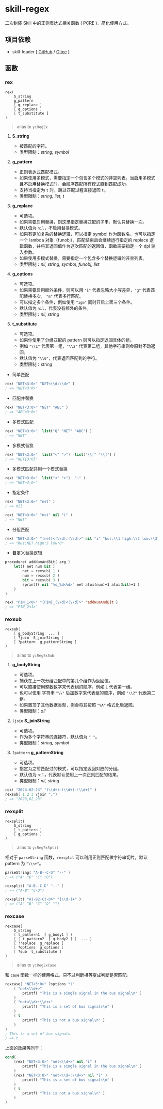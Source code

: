 # skill-regex

二次封装 Skill 中的正则表达式相关函数 ( PCRE )，简化使用方式。

## 项目依赖

+ skill-loader [ [GitHub](https://github.com/yeungchie/skill-loader "https://github.com/yeungchie/skill-loader") / [Gitee](https://gitee.com/yeungchie/skill-loader "https://gitee.com/yeungchie/skill-loader") ]

## 函数

### rex

```text
rex(
    S_string
    g_pattern
    [ g_replace ]
    [ g_options ]
    [ t_substitute ]
)
```

> alias to `ycRegEx`

1. **S_string**
    + 被匹配的字符。
    + 类型限制：*string, symbol*

2. **g_pattern**
    + 正则表达式匹配模式。
    + 如果使用多模式，需要指定一个包含多个模式的非空列表。当启用多模式且不启用替换模式时，会顺序匹配所有模式直到匹配成功。
    + 支持当指定为 `t` 时，跳过匹配过程直接返回 `t`。
    + 类型限制：*string, list, t*

3. **g_replace**
    + 可选项。
    + 如果需要启用替换，则这里指定替换匹配的子串，默认只替换一次。
    + 默认值为 `nil`，不启用替换模式。
    + 如果有更加复杂的替换逻辑，可以指定 symbol 作为函数名，也可以指定一个 lambda 对象（funobj），匹配结束后会继续运行指定的 replace 逻辑函数，并将其返回值作为这次匹配的返回值，函数需要指定一个 dpl 输入参数。
    + 如果使用多模式替换，需要指定一个包含多个替换逻辑的非空列表。
    + 类型限制：*nil, string, symbol, funobj, list*

4. **g_options**
    + 可选项。
    + 如果需要启用额外条件，则可以用 `"i"` 代表忽略大小写差异，`"g"` 代表匹配替换多次， `"m"` 代表多行匹配。
    + 可以指定多个条件，例如使用 `"igm"` 同时开启上面三个条件。
    + 默认值为 `nil`，代表没有额外的条件。
    + 类型限制：*nil, string*

5. **t_substitute**
    + 可选项。
    + 如果你使用了分组匹配的 pattern 则可以指定返回具体的组。
    + 例如 `"\\1"` 代表第一组，`"\\2"` 代表第二组，其他字符串则会原封不动返回。
    + 默认值为 `"\\0"`，代表返回匹配到的字符。
    + 类型限制：*string*

+ 简单匹配

```lisp
rex( "NET<3:0>" "NET<\\d:\\d>" )
; => "NET<3:0>"
```

+ 匹配并替换

```lisp
rex( "NET<3:0>" "NET" "ABC" )
; => "ABC<3:0>"
```

+ 多模式匹配

```lisp
rex( "NET<3:0>"  list("Q" "NET" "ABC") )
; => "NET"
```

+ 多模式替换

```lisp
rex( "NET<3:0>"  list("<" ">")  list("\\[" "\\]") )
; => "NET[3:0]"
```

+ 多模式匹配共用一个模式替换

```lisp
rex( "NET<3:0>"  list("<" ">")  "~" )
; => "NET~3:0~"
```

+ 指定条件

```lisp
rex( "NET<3:0>" "net" )
; => nil

rex( "NET<3:0>" "net" nil "i" )
; => "NET"
```

+ 分组匹配

```lisp
rex( "NET<3:0>" "(net)<(\\d):(\\d)>" nil "i" "bus:\\1 high:\\2 low:\\3")
; => "bus:NET high:3 low:0"
```

+ 自定义替换逻辑

```lisp
procedure( addNumAndBit( arg )
    let(( net num bit )
        net = rexsub( 1 )
        num = rexsub( 2 )
        bit = rexsub( 3 )
        sprintf( nil "%s_%d<%d>" net atoi(num)+1 atoi(bit)+1 )
    )
)

rex( "PIN_1<0>" "(PIN)_(\\d)<(\\d)>" 'addNumAndBit )
; => "PIN_2<1>"
```

### rexsub

```text
rexsub(
    [ g_bodyString  ... ]
    [ ?join  S_joinString ]
    [ ?pattern  g_patternString ]
)
```

> alias to `ycRegExSub`

1. **g_bodyString**
    + 可选项。
    + 捕获在上一次分组匹配中的第几个组作为返回值。
    + 可以直接使用整数数字来代表组的顺序，例如 `1` 代表第一组。
    + 也可以使用 字符串 `"\\"` 后加数字来代表组的顺序，例如 `"\\2"` 代表第二组。
    + 如果置顶了其他数据类型，则会将其按照 `"%A"` 格式化后返回。
    + 类型限制：*all*

2. `?join` **S_joinString**
    + 可选项。
    + 作为多个字符串的连接符，默认值为 `" "`。
    + 类型限制：*string, symbol*

3. `?pattern` **g_patternString**
    + 可选项。
    + 指定为之前匹配过的模式，可以指定返回对应的分组。
    + 默认值为 `nil`，代表默认使用上一次正则匹配的结果。
    + 类型限制：*nil, string*

```lisp
rex( "2023-02-23" "(\\d+)-(\\d+)-(\\d+)" )
rexsub( 1 2 3 ?join ",")
; => "2023,02,23"
```

### rexsplit

```text
rexsplit(
    S_string
    [ t_pattern ]
    [ g_options ]
)
```

> alias to `ycRegExSplit`

相对于 `parseString` 函数，`rexsplit` 可以利用正则匹配做字符串切片，默认 pattern 为 `"\\s+"`。

```lisp
parseString( "A-B--C-D" "--" )
; => ("A" "B" "C" "D")

rexsplit( "A-B--C-D" "--" )
; => ("A-B" "C-D")

rexsplit( "A1-B2-C3-D4" "[\\d-]+" )
; => ("A" "B" "C" "D" "")
```

### rexcase

```text
rexcase(
    S_string
    ( t_pattern1  [ g_body1 ] )
    [ ( t_pattern2  [ g_body2 ] )  ... ]
    [ ?replace  g_replace ]
    [ ?options  g_options ]
    [ ?sub  t_substitute ]
)
```

> alias to `ycRegExCase`

和 `case` 函数一样的使用格式，只不过判断相等变成判断是否匹配。

```lisp
rexcase( "NET<3:0>" ?options "i"
    ( "net<\\d+>"
        printf( "This is a single signal in the bus signal\n" )
    )
    ( "net<\\d+:\\d+>"
        printf( "This is a set of bus signals\n" )
    )
    ( t
        printf( "This is not a bus signal\n" )
    )
)
; This is a set of bus signals
; => t
```

上面的效果等同于：

```lisp
cond(
    (rex( "NET<3:0>" "net<\\d+>" nil "i" )
        printf( "This is a single signal in the bus signal\n" )
    )
    (rex( "NET<3:0>" "net<\\d+:\\d+>" nil "i" )
        printf( "This is a set of bus signals\n" )
    )
    ( t
        printf( "This is not a bus signal\n" )
    )
)
```
